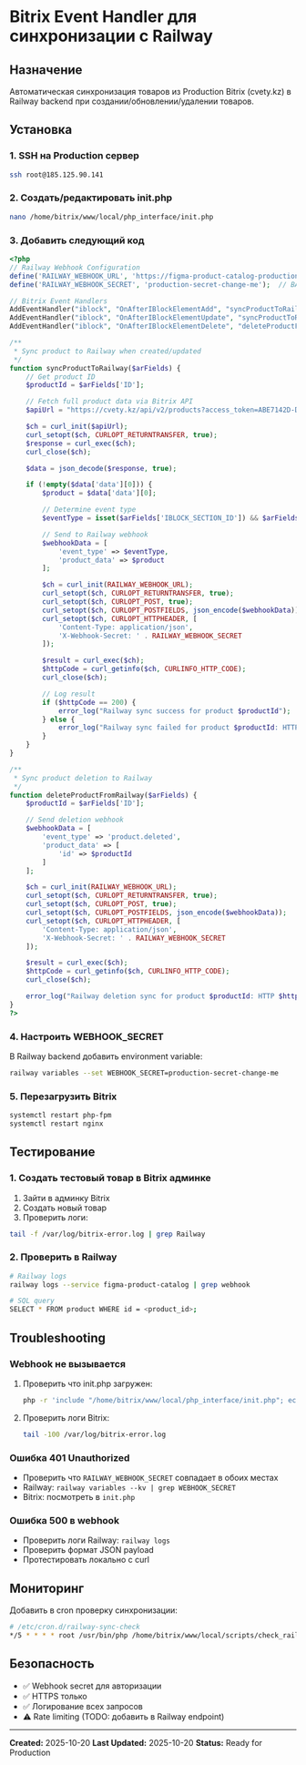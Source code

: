 # Bitrix Event Handler для синхронизации с Railway

## Назначение

Автоматическая синхронизация товаров из Production Bitrix (cvety.kz) в Railway backend при создании/обновлении/удалении товаров.

## Установка

### 1. SSH на Production сервер

```bash
ssh root@185.125.90.141
```

### 2. Создать/редактировать init.php

```bash
nano /home/bitrix/www/local/php_interface/init.php
```

### 3. Добавить следующий код

```php
<?php
// Railway Webhook Configuration
define('RAILWAY_WEBHOOK_URL', 'https://figma-product-catalog-production.up.railway.app/api/v1/webhooks/product-sync');
define('RAILWAY_WEBHOOK_SECRET', 'production-secret-change-me');  // ВАЖНО: изменить на production

// Bitrix Event Handlers
AddEventHandler("iblock", "OnAfterIBlockElementAdd", "syncProductToRailway");
AddEventHandler("iblock", "OnAfterIBlockElementUpdate", "syncProductToRailway");
AddEventHandler("iblock", "OnAfterIBlockElementDelete", "deleteProductFromRailway");

/**
 * Sync product to Railway when created/updated
 */
function syncProductToRailway($arFields) {
    // Get product ID
    $productId = $arFields['ID'];

    // Fetch full product data via Bitrix API
    $apiUrl = "https://cvety.kz/api/v2/products?access_token=ABE7142D-D8AB-76AF-8D6C-2C4FAEA9B144&id=" . $productId;

    $ch = curl_init($apiUrl);
    curl_setopt($ch, CURLOPT_RETURNTRANSFER, true);
    $response = curl_exec($ch);
    curl_close($ch);

    $data = json_decode($response, true);

    if (!empty($data['data'][0])) {
        $product = $data['data'][0];

        // Determine event type
        $eventType = isset($arFields['IBLOCK_SECTION_ID']) && $arFields['IBLOCK_SECTION_ID'] ? 'product.updated' : 'product.created';

        // Send to Railway webhook
        $webhookData = [
            'event_type' => $eventType,
            'product_data' => $product
        ];

        $ch = curl_init(RAILWAY_WEBHOOK_URL);
        curl_setopt($ch, CURLOPT_RETURNTRANSFER, true);
        curl_setopt($ch, CURLOPT_POST, true);
        curl_setopt($ch, CURLOPT_POSTFIELDS, json_encode($webhookData));
        curl_setopt($ch, CURLOPT_HTTPHEADER, [
            'Content-Type: application/json',
            'X-Webhook-Secret: ' . RAILWAY_WEBHOOK_SECRET
        ]);

        $result = curl_exec($ch);
        $httpCode = curl_getinfo($ch, CURLINFO_HTTP_CODE);
        curl_close($ch);

        // Log result
        if ($httpCode == 200) {
            error_log("Railway sync success for product $productId");
        } else {
            error_log("Railway sync failed for product $productId: HTTP $httpCode");
        }
    }
}

/**
 * Sync product deletion to Railway
 */
function deleteProductFromRailway($arFields) {
    $productId = $arFields['ID'];

    // Send deletion webhook
    $webhookData = [
        'event_type' => 'product.deleted',
        'product_data' => [
            'id' => $productId
        ]
    ];

    $ch = curl_init(RAILWAY_WEBHOOK_URL);
    curl_setopt($ch, CURLOPT_RETURNTRANSFER, true);
    curl_setopt($ch, CURLOPT_POST, true);
    curl_setopt($ch, CURLOPT_POSTFIELDS, json_encode($webhookData));
    curl_setopt($ch, CURLOPT_HTTPHEADER, [
        'Content-Type: application/json',
        'X-Webhook-Secret: ' . RAILWAY_WEBHOOK_SECRET
    ]);

    $result = curl_exec($ch);
    $httpCode = curl_getinfo($ch, CURLINFO_HTTP_CODE);
    curl_close($ch);

    error_log("Railway deletion sync for product $productId: HTTP $httpCode");
}
?>
```

### 4. Настроить WEBHOOK_SECRET

В Railway backend добавить environment variable:

```bash
railway variables --set WEBHOOK_SECRET=production-secret-change-me
```

### 5. Перезагрузить Bitrix

```bash
systemctl restart php-fpm
systemctl restart nginx
```

## Тестирование

### 1. Создать тестовый товар в Bitrix админке

1. Зайти в админку Bitrix
2. Создать новый товар
3. Проверить логи:

```bash
tail -f /var/log/bitrix-error.log | grep Railway
```

### 2. Проверить в Railway

```bash
# Railway logs
railway logs --service figma-product-catalog | grep webhook

# SQL query
SELECT * FROM product WHERE id = <product_id>;
```

## Troubleshooting

### Webhook не вызывается

1. Проверить что init.php загружен:
   ```bash
   php -r 'include "/home/bitrix/www/local/php_interface/init.php"; echo "OK\n";'
   ```

2. Проверить логи Bitrix:
   ```bash
   tail -100 /var/log/bitrix-error.log
   ```

### Ошибка 401 Unauthorized

- Проверить что `RAILWAY_WEBHOOK_SECRET` совпадает в обоих местах
- Railway: `railway variables --kv | grep WEBHOOK_SECRET`
- Bitrix: посмотреть в `init.php`

### Ошибка 500 в webhook

- Проверить логи Railway: `railway logs`
- Проверить формат JSON payload
- Протестировать локально с curl

## Мониторинг

Добавить в cron проверку синхронизации:

```bash
# /etc/cron.d/railway-sync-check
*/5 * * * * root /usr/bin/php /home/bitrix/www/local/scripts/check_railway_sync.php
```

## Безопасность

- ✅ Webhook secret для авторизации
- ✅ HTTPS только
- ✅ Логирование всех запросов
- ⚠️ Rate limiting (TODO: добавить в Railway endpoint)

---

**Created:** 2025-10-20
**Last Updated:** 2025-10-20
**Status:** Ready for Production
